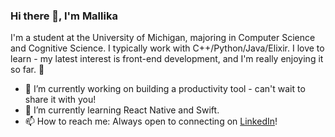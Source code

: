 ### Hi there 👋, I'm Mallika
I'm a student at the University of Michigan, majoring in Computer Science and Cognitive Science. I typically work with C++/Python/Java/Elixir. I love to learn - my latest interest is front-end development, and I'm really enjoying it so far. 🚀

- 🎯 I’m currently working on building a productivity tool - can't wait to share it with you!
- 🌱 I’m currently learning React Native and Swift.
- 📫 How to reach me: Always open to connecting on [LinkedIn](https://www.linkedin.com/in/mallikamiglani/)!


<!--
**mallikamiglani/mallikamiglani** is a ✨ _special_ ✨ repository because its `README.md` (this file) appears on your GitHub profile.

[<img src='https://cdn.jsdelivr.net/npm/simple-icons@3.0.1/icons/linkedin.svg' alt='linkedin' height='40'>](https://www.linkedin.com/in/mallikamiglani/)  

Here are some ideas to get you started:

- 🔭 I’m currently working on ...
- 🌱 I’m currently learning ...
- 👯 I’m looking to collaborate on ...
- 🤔 I’m looking for help with ...
- 💬 Ask me about ...
- 📫 How to reach me: ...
- 😄 Pronouns: ...
- ⚡ Fun fact: ...
-->
